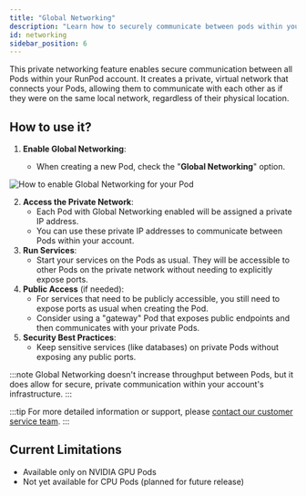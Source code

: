 ```yaml
---
title: "Global Networking"
description: "Learn how to securely communicate between pods within your RunPod account using a private network."
id: networking
sidebar_position: 6
---
```


This private networking feature enables secure communication between all Pods within your RunPod account. It creates a private, virtual network that connects your Pods, allowing them to communicate with each other as if they were on the same local network, regardless of their physical location.

## How to use it?

1. **Enable Global Networking**:

   - When creating a new Pod, check the "**Global Networking**" option.

![How to enable Global Networking for your Pod](/img/docs/global-networking-enable.png)

2. **Access the Private Network**:
   - Each Pod with Global Networking enabled will be assigned a private IP address.
   - You can use these private IP addresses to communicate between Pods within your account.
3. **Run Services**:
   - Start your services on the Pods as usual. They will be accessible to other Pods on the private network without needing to explicitly expose ports.
4. **Public Access** (if needed):
   - For services that need to be publicly accessible, you still need to expose ports as usual when creating the Pod.
   - Consider using a "gateway" Pod that exposes public endpoints and then communicates with your private Pods.
5. **Security Best Practices**:
   - Keep sensitive services (like databases) on private Pods without exposing any public ports.

:::note
Global Networking doesn't increase throughput between Pods, but it does allow for secure, private communication within your account's infrastructure.
:::

:::tip
For more detailed information or support, please [contact our customer service team](https://contact.runpod.io/hc/en-us/requests/new).
:::

## Current Limitations

- Available only on NVIDIA GPU Pods
- Not yet available for CPU Pods (planned for future release)
